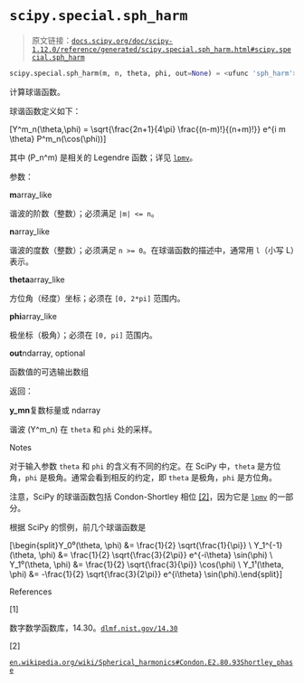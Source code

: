 # `scipy.special.sph_harm`

> 原文链接：[`docs.scipy.org/doc/scipy-1.12.0/reference/generated/scipy.special.sph_harm.html#scipy.special.sph_harm`](https://docs.scipy.org/doc/scipy-1.12.0/reference/generated/scipy.special.sph_harm.html#scipy.special.sph_harm)

```py
scipy.special.sph_harm(m, n, theta, phi, out=None) = <ufunc 'sph_harm'>
```

计算球谐函数。

球谐函数定义如下：

\[Y^m_n(\theta,\phi) = \sqrt{\frac{2n+1}{4\pi} \frac{(n-m)!}{(n+m)!}} e^{i m \theta} P^m_n(\cos(\phi))\]

其中 \(P_n^m\) 是相关的 Legendre 函数；详见 [`lpmv`](https://docs.scipy.org/doc/scipy-1.12.0/reference/generated/scipy.special.lpmv.html#scipy.special.lpmv "scipy.special.lpmv")。

参数：

**m**array_like

谐波的阶数（整数）；必须满足 `|m| <= n`。

**n**array_like

谐波的度数（整数）；必须满足 `n >= 0`。在球谐函数的描述中，通常用 `l`（小写 L）表示。

**theta**array_like

方位角（经度）坐标；必须在 `[0, 2*pi]` 范围内。

**phi**array_like

极坐标（极角）；必须在 `[0, pi]` 范围内。

**out**ndarray, optional

函数值的可选输出数组

返回：

**y_mn**复数标量或 ndarray

谐波 \(Y^m_n\) 在 `theta` 和 `phi` 处的采样。

Notes

对于输入参数 `theta` 和 `phi` 的含义有不同的约定。在 SciPy 中，`theta` 是方位角，`phi` 是极角。通常会看到相反的约定，即 `theta` 是极角，`phi` 是方位角。

注意，SciPy 的球谐函数包括 Condon-Shortley 相位 [[2]](#r6c8f6cc16076-2)，因为它是 [`lpmv`](https://docs.scipy.org/doc/scipy-1.12.0/reference/generated/scipy.special.lpmv.html#scipy.special.lpmv "scipy.special.lpmv") 的一部分。

根据 SciPy 的惯例，前几个球谐函数是

\[\begin{split}Y_0⁰(\theta, \phi) &= \frac{1}{2} \sqrt{\frac{1}{\pi}} \\ Y_1^{-1}(\theta, \phi) &= \frac{1}{2} \sqrt{\frac{3}{2\pi}} e^{-i\theta} \sin(\phi) \\ Y_1⁰(\theta, \phi) &= \frac{1}{2} \sqrt{\frac{3}{\pi}} \cos(\phi) \\ Y_1¹(\theta, \phi) &= -\frac{1}{2} \sqrt{\frac{3}{2\pi}} e^{i\theta} \sin(\phi).\end{split}\]

References

[1]

数字数学函数库，14.30。[`dlmf.nist.gov/14.30`](https://dlmf.nist.gov/14.30)

[2]

[`en.wikipedia.org/wiki/Spherical_harmonics#Condon.E2.80.93Shortley_phase`](https://en.wikipedia.org/wiki/Spherical_harmonics#Condon.E2.80.93Shortley_phase)
